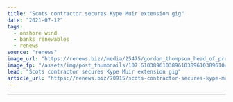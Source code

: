```yaml
---
title: "Scots contractor secures Kype Muir extension gig"
date: "2021-07-12"
tags: 
  - onshore wind
  - banks renewables
  - renews
source: "renews"
image_url: "https://renews.biz//media/25475/gordon_thompson_head_of_projects_credit_banks_renewables.jpeg?mode=crop&width=770&heightratio=0.6103896103896103896103896104&slimmage=true"
image_fp: "/assets/img/post_thumbnails/107.6103896103896103896103896104&slimmage=true"
lead: "Scots contractor secures Kype Muir extension gig"
article_url: "https://renews.biz/70915/scots-contractor-secures-kype-muir-extension-gig/"
---
```


---
